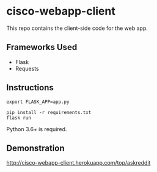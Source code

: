 # cisco-webapp-client

This repo contains the client-side code for the web app.

## Frameworks Used

- Flask
- Requests

## Instructions

```
export FLASK_APP=app.py

pip install -r requirements.txt
flask run
```

Python 3.6+ is required.

## Demonstration

http://cisco-webapp-client.herokuapp.com/top/askreddit
